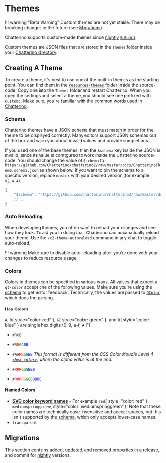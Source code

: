 # Themes

<!-- prettier-ignore -->
!!! warning "Beta Warning"
    Custom themes are not yet stable. There may be breaking changes in the future (see [Migrations](#migrations)).

<!-- TODO: v2.4.5 release -->

Chatterino supports custom-made themes since [nightly][nightly] [`5d0bdc1`][5d0bdc1].

Custom themes are JSON files that are stored in the `Themes` folder inside your [Chatterino directory][chatterino-dir].

## Creating A Theme

To create a theme, it's best to use one of the built-in themes as the starting point.
You can find them in the [`resources/themes`][res-themes] folder inside the source-code.
Copy one into the `Themes` folder and restart Chatterino.
When you open the settings and select a theme, you should see one prefixed with `Custom:`.
Make sure, you're familiar with the [common words used in Chatterino](Glossary.md).

### Schema

Chatterino themes have a JSON schema that must match in order for the theme to be displayed correctly.
Many editors support JSON schemas out of the box and warn you about invalid values and provide completions.

If you used one of the base themes, then the `$schema` key inside the JSON is invalid, since its value is configured to work inside the Chatterino source-code. You should change the value of `$schema` to `https://github.com/Chatterino/chatterino2/raw/master/docs/ChatterinoTheme.schema.json` as shown below. If you want to pin the schema to a specific version, replace `master` with your desired version (for example `v2.4.4`).

```js
{
    "$schema": "https://github.com/Chatterino/chatterino2/raw/master/docs/ChatterinoTheme.schema.json",
    // ...
}
```

### Auto Reloading

When developing themes, you often want to reload your changes and see how they look.
To aid you in doing that, Chatterino can automatically reload your theme.
Use the `/c2-theme-autoreload` command in any chat to toggle auto-reload.

<!-- prettier-ignore -->
!!! warning
    Make sure to disable auto-reloading after you're done with your changes to reduce resource usage.

### Colors

Colors in themes can be specified in various ways.
All values that expect a `qt-color` accept one of the following values.
Make sure you're using the [schema](#schema) to get editor feedback.
Technically, the values are passed to [`QColor`](https://doc.qt.io/qt-6/qcolor.html#fromString) which does the parsing.

#### Hex Colors

`A`, `R`{ style="color: red" }, `G`{ style="color: green" }, and `B`{ style="color: blue" } are single hex digits (0-9, a-f, A-F).

-   <code>#<span style="color: red">R</span><span style="color: green">G</span><span style="color: blue">B</span></code>
-   <code>#<span style="color: red">RR</span><span style="color: green">GG</span><span style="color: blue">BB</span></code>
-   <code>#AA<span style="color: red">RR</span><span style="color: green">GG</span><span style="color: blue">BB</span></code> _This format is different from the CSS Color Moudle Level 4 [`<hex-color>`](https://developer.mozilla.org/docs/Web/CSS/hex-color), where the alpha value is at the end._

-   <code>#<span style="color: red">RRR</span><span style="color: green">GGG</span><span style="color: blue">BBB</span></code>
-   <code>#<span style="color: red">RRRR</span><span style="color: green">GGGG</span><span style="color: blue">BBBB</span></code>

#### Named Colors

-   **[SVG color keyword names](https://www.w3.org/TR/SVG11/types.html#ColorKeywords)** - For example `red`{ style="color: red" }, `mediumspringgreen`{ style="color: mediumspringgreen" }. Note that these color names are technically case-insensitive and accept spaces, but this isn't supported by the [schema](#schema), which only accepts lower-case names.
-   `transparent`

## Migrations

This section contains added, updated, and removed properties in a release, and commit for [nightly] versions.

[nightly]: Help.md/#what-is-nightly-and-how-to-use-install-it
[5d0bdc1]: https://github.com/Chatterino/chatterino2/commit/5d0bdc195e42863c5176d8ba3c0ecd2409d50805
[chatterino-dir]: Settings.md/#where-is-my-chatterino-folder-located
[res-themes]: https://github.com/Chatterino/chatterino2/tree/master/resources/themes
